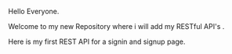 Hello Everyone.

Welcome to my new Repository where i will add my RESTful API's .

Here is my first REST API for a signin and signup page.
